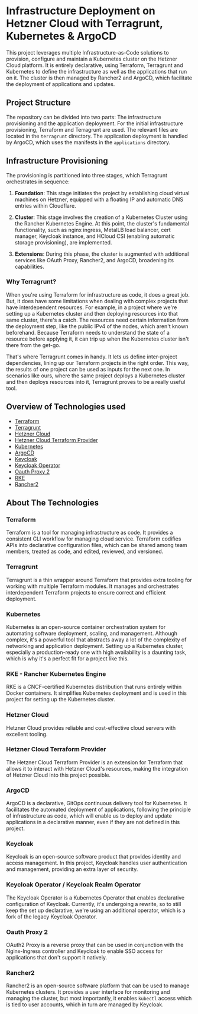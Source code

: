 # Infrastructure Deployment on Hetzner Cloud with Terragrunt, Kubernetes & ArgoCD

This project leverages multiple Infrastructure-as-Code solutions to provision, configure and maintain a Kubernetes cluster on the Hetzner Cloud platform. It is entirely declarative, using Terraform, Terragrunt and Kubernetes to define the infrastructure as well as the applications that run on it. The cluster is then managed by Rancher2 and ArgoCD, which facilitate the deployment of applications and updates.

## Project Structure

The repository can be divided into two parts: The infrastructure provisioning and the application deployment. For the initial infrastructure provisioning, Terraform and Terragrunt are used. The relevant files are located in the `terragrunt` directory. The application deployment is handled by ArgoCD, which uses the manifests in the `applications` directory.

## Infrastructure Provisioning

The provisioning is partitioned into three stages, which Terragrunt orchestrates in sequence:

1. **Foundation**: This stage initiates the project by establishing cloud virtual machines on Hetzner, equipped with a floating IP and automatic DNS entries within Cloudflare.

2. **Cluster**: This stage involves the creation of a Kubernetes Cluster using the Rancher Kubernetes Engine. At this point, the cluster's fundamental functionality, such as nginx ingress, MetalLB load balancer, cert manager, Keycloak instance, and HCloud CSI (enabling automatic storage provisioning), are implemented.

3. **Extensions**: During this phase, the cluster is augmented with additional services like OAuth Proxy, Rancher2, and ArgoCD, broadening its capabilities.

### Why Terragrunt?

When you're using Terraform for infrastructure as code, it does a great job. But, it does have some limitations when dealing with complex projects that have interdependent resources. For example, in a project where we're setting up a Kubernetes cluster and then deploying resources into that same cluster, there's a catch. The resources need certain information from the deployment step, like the public IPv4 of the nodes, which aren't known beforehand. Because Terraform needs to understand the state of a resource before applying it, it can trip up when the Kubernetes cluster isn't there from the get-go.

That's where Terragrunt comes in handy. It lets us define inter-project dependencies, lining up our Terraform projects in the right order. This way, the results of one project can be used as inputs for the next one. In scenarios like ours, where the same project deploys a Kubernetes cluster and then deploys resources into it, Terragrunt proves to be a really useful tool.

## Overview of Technologies used

- [Terraform](https://www.terraform.io/)
- [Terragrunt](https://terragrunt.gruntwork.io/)
- [Hetzner Cloud](https://www.hetzner.com/cloud)
- [Hetzner Cloud Terraform Provider](https://github.com/hetznercloud/terraform-provider-hcloud)
- [Kubernetes](https://kubernetes.io/)
- [ArgoCD](https://argoproj.github.io/argo-cd/)
- [Keycloak](https://www.keycloak.org/)
- [Keycloak Operator](https://operatorhub.io/operator/keycloak-operator)
- [Oauth Proxy 2](https://github.com/oauth2-proxy/oauth2-proxy)
- [RKE](https://rancher.com/products/rke/)
- [Rancher2](https://rancher.com/)

## About The Technologies

### Terraform

Terraform is a tool for managing infrastructure as code. It provides a consistent CLI workflow for managing cloud service. Terraform codifies APIs into declarative configuration files, which can be shared among team members, treated as code, and edited, reviewed, and versioned.

### Terragrunt

Terragrunt is a thin wrapper around Terraform that provides extra tooling for working with multiple Terraform modules. It manages and orchestrates interdependent Terraform projects to ensure correct and efficient deployment.

### Kubernetes

Kubernetes is an open-source container orchestration system for automating software deployment, scaling, and management. Although complex, it's a powerful tool that abstracts away a lot of the complexity of networking and application deployment. Setting up a Kubernetes cluster, especially a production-ready one with high availability is a daunting task, which is why it's a perfect fit for a project like this.

### RKE - Rancher Kubernetes Engine

RKE is a CNCF-certified Kubernetes distribution that runs entirely within Docker containers. It simplifies Kubernetes deployment and is used in this project for setting up the Kubernetes cluster.

### Hetzner Cloud

Hetzner Cloud provides reliable and cost-effective cloud servers with excellent tooling.

### Hetzner Cloud Terraform Provider

The Hetzner Cloud Terraform Provider is an extension for Terraform that allows it to interact with Hetzner Cloud's resources, making the integration of Hetzner Cloud into this project possible.

### ArgoCD

ArgoCD is a declarative, GitOps continuous delivery tool for Kubernetes. It facilitates the automated deployment of applications, following the principle of infrastructure as code, which will enable us to deploy and update applications in a declarative manner, even if they are not defined in this project.

### Keycloak

Keycloak is an open-source software product that provides identity and access management. In this project, Keycloak handles user authentication and management, providing an extra layer of security.

### Keycloak Operator / Keycloak Realm Operator

The Keycloak Operator is a Kubernetes Operator that enables declarative configuration of Keycloak. Currently, it's undergoing a rewrite, so to still keep the set up declarative, we're using an additional operator, which is a fork of the legacy Keycloak Operator.

### Oauth Proxy 2

OAuth2 Proxy is a reverse proxy that can be used in conjunction with the Nginx-Ingress controller and Keycloak to enable SSO access for applications that don't support it natively.

### Rancher2

Rancher2 is an open-source software platform that can be used to manage Kubernetes clusters. It provides a user interface for monitoring and managing the cluster, but most importantly, it enables `kubectl` access which is tied to user accounts, which in turn are managed by Keycloak.
